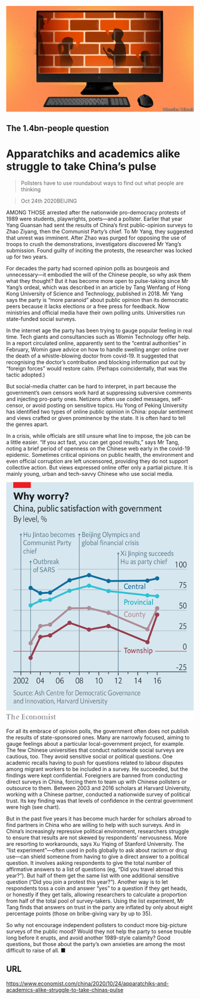 ![](./images/20201024_CND001_0.jpg)

## The 1.4bn-people question

# Apparatchiks and academics alike struggle to take China’s pulse

> Pollsters have to use roundabout ways to find out what people are thinking

> Oct 24th 2020BEIJING

AMONG THOSE arrested after the nationwide pro-democracy protests of 1989 were students, playwrights, poets—and a pollster. Earlier that year Yang Guansan had sent the results of China’s first public-opinion surveys to Zhao Ziyang, then the Communist Party’s chief. To Mr Yang, they suggested that unrest was imminent. After Zhao was purged for opposing the use of troops to crush the demonstrations, investigators discovered Mr Yang’s submission. Found guilty of inciting the protests, the researcher was locked up for two years.

For decades the party had scorned opinion polls as bourgeois and unnecessary—it embodied the will of the Chinese people, so why ask them what they thought? But it has become more open to pulse-taking since Mr Yang’s ordeal, which was described in an article by Tang Wenfang of Hong Kong University of Science and Technology, published in 2018. Mr Yang says the party is “more paranoid” about public opinion than its democratic peers because it lacks elections or a free press for feedback. Now ministries and official media have their own polling units. Universities run state-funded social surveys.

In the internet age the party has been trying to gauge popular feeling in real time. Tech giants and consultancies such as Womin Technology offer help. In a report circulated online, apparently sent to the “central authorities” in February, Womin gave advice on how to handle swelling anger online over the death of a whistle-blowing doctor from covid-19. It suggested that recognising the doctor’s contribution and blocking information put out by “foreign forces” would restore calm. (Perhaps coincidentally, that was the tactic adopted.)

But social-media chatter can be hard to interpret, in part because the government’s own censors work hard at suppressing subversive comments and injecting pro-party ones. Netizens often use coded messages, self-censor, or avoid posting on sensitive topics. Hu Yong of Peking University has identified two types of online public opinion in China: popular sentiment and views crafted or given prominence by the state. It is often hard to tell the genres apart.

In a crisis, while officials are still unsure what line to impose, the job can be a little easier. “If you act fast, you can get good results,” says Mr Tang, noting a brief period of openness on the Chinese web early in the covid-19 epidemic. Sometimes critical opinions on public health, the environment and even official corruption are left uncensored, providing they do not support collective action. But views expressed online offer only a partial picture. It is mainly young, urban and tech-savvy Chinese who use social media.



![](./images/20201024_CNC185.png)

For all its embrace of opinion polls, the government often does not publish the results of state-sponsored ones. Many are narrowly focused, aiming to gauge feelings about a particular local-government project, for example. The few Chinese universities that conduct nationwide social surveys are cautious, too. They avoid sensitive social or political questions. One academic recalls having to push for questions related to labour disputes among migrant workers to be included in a survey. He succeeded, but the findings were kept confidential. Foreigners are banned from conducting direct surveys in China, forcing them to team up with Chinese pollsters or outsource to them. Between 2003 and 2016 scholars at Harvard University, working with a Chinese partner, conducted a nationwide survey of political trust. Its key finding was that levels of confidence in the central government were high (see chart).

But in the past five years it has become much harder for scholars abroad to find partners in China who are willing to help with such surveys. And in China’s increasingly repressive political environment, researchers struggle to ensure that results are not skewed by respondents’ nervousness. More are resorting to workarounds, says Xu Yiqing of Stanford University. The “list experiment”—often used in polls globally to ask about racism or drug use—can shield someone from having to give a direct answer to a political question. It involves asking respondents to give the total number of affirmative answers to a list of questions (eg, “Did you travel abroad this year?”). But half of them get the same list with one additional sensitive question (“Did you join a protest this year?”). Another way is to let respondents toss a coin and answer “yes” to a question if they get heads, or honestly if they get tails, allowing researchers to calculate a proportion from half of the total pool of survey-takers. Using the list experiment, Mr Tang finds that answers on trust in the party are inflated by only about eight percentage points (those on bribe-giving vary by up to 35).

So why not encourage independent pollsters to conduct more big-picture surveys of the public mood? Would they not help the party to sense trouble long before it erupts, and avoid another 1989-style calamity? Good questions, but those about the party’s own anxieties are among the most difficult to raise of all. ■

## URL

https://www.economist.com/china/2020/10/24/apparatchiks-and-academics-alike-struggle-to-take-chinas-pulse
